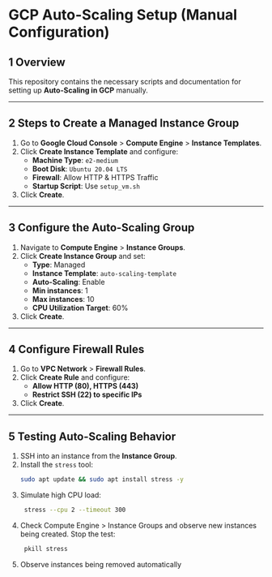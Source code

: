 # GCP Auto-Scaling Setup (Manual Configuration)

## 1️ Overview
This repository contains the necessary scripts and documentation for setting up **Auto-Scaling in GCP** manually.

---

## 2️ Steps to Create a Managed Instance Group
1. Go to **Google Cloud Console** > **Compute Engine** > **Instance Templates**.
2. Click **Create Instance Template** and configure:
   - **Machine Type**: `e2-medium`
   - **Boot Disk**: `Ubuntu 20.04 LTS`
   - **Firewall**:  Allow HTTP & HTTPS Traffic
   - **Startup Script**: Use `setup_vm.sh`
3. Click **Create**.

---

## 3️ Configure the Auto-Scaling Group
1. Navigate to **Compute Engine** > **Instance Groups**.
2. Click **Create Instance Group** and set:
   - **Type**: Managed
   - **Instance Template**: `auto-scaling-template`
   - **Auto-Scaling**: Enable
   - **Min instances**: 1
   - **Max instances**: 10
   - **CPU Utilization Target**: 60%
3. Click **Create**.

---

## 4️ Configure Firewall Rules
1. Go to **VPC Network** > **Firewall Rules**.
2. Click **Create Rule** and configure:
   - **Allow HTTP (80), HTTPS (443)**
   - **Restrict SSH (22) to specific IPs**
3. Click **Create**.

---

## 5️ Testing Auto-Scaling Behavior
1. SSH into an instance from the **Instance Group**.
2. Install the `stress` tool:
   ```sh
   sudo apt update && sudo apt install stress -y
3. Simulate high CPU load:
   ```sh
    stress --cpu 2 --timeout 300
4. Check Compute Engine > Instance Groups and observe new instances being created.
Stop the test:
   ```sh
    pkill stress
5. Observe instances being removed automatically
